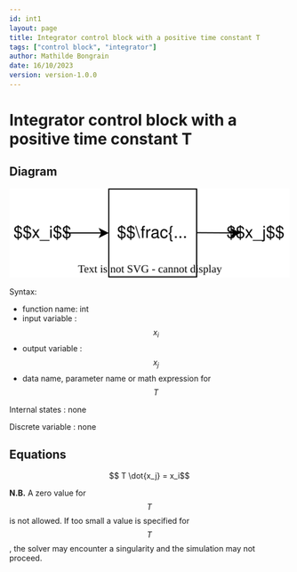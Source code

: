 ```yaml
---
id: int1
layout: page
title: Integrator control block with a positive time constant T
tags: ["control block", "integrator"]
author: Mathilde Bongrain
date: 16/10/2023
version: version-1.0.0
---
```


# Integrator control block with a positive time constant T

## Diagram

![integrator diagram](integrator.svg)

Syntax:  

- function name: int
- input variable : $$x_i$$
- output variable : $$x_j$$
- data name, parameter name or math expression for $$T$$

Internal states : none

Discrete variable : none

## Equations

$$ T \dot{x_j} = x_i$$

**N.B.** A zero value for $$T$$ is not allowed. If too small a value is specified for $$T$$, the solver may encounter a singularity and the simulation may not proceed.
